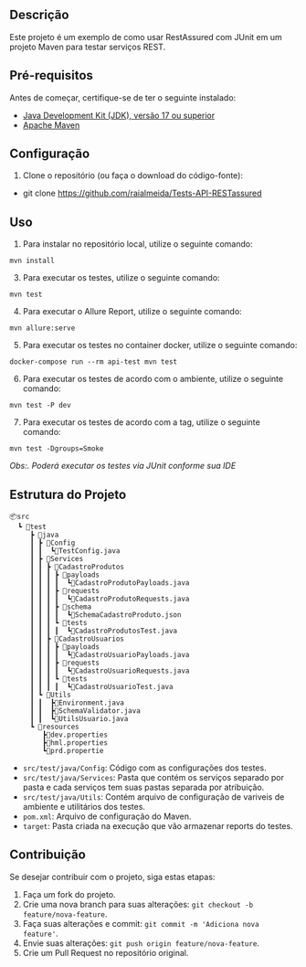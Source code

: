 ## Descrição

Este projeto é um exemplo de como usar RestAssured com JUnit em um projeto Maven para testar serviços REST.

## Pré-requisitos

Antes de começar, certifique-se de ter o seguinte instalado:

- [Java Development Kit (JDK), versão 17 ou superior](https://www.oracle.com/br/java/technologies/downloads/)
- [Apache Maven](https://maven.apache.org/download.cgi)

## Configuração

1. Clone o repositório (ou faça o download do código-fonte):

  - git clone  https://github.com/raialmeida/Tests-API-RESTassured

## Uso


1. Para instalar no repositório local, utilize o seguinte comando:

```
mvn install
```
3. Para executar os testes, utilize o seguinte comando:

```
mvn test
```

4. Para executar o Allure Report, utilize o seguinte comando:

```
mvn allure:serve
```

5. Para executar os testes no container docker, utilize o seguinte comando:

```
docker-compose run --rm api-test mvn test
```
6. Para executar os testes de acordo com o ambiente, utilize o seguinte comando:

```
mvn test -P dev
```
7. Para executar os testes de acordo com a tag, utilize o seguinte comando:

```
mvn test -Dgroups=Smoke
```

_Obs:. Poderá executar os testes via JUnit conforme sua IDE_
## Estrutura do Projeto

    📦src
      ┗ 📂test
         ┣ 📂java
         ┃ ┣ 📂Config
         ┃ ┃  ┗📜TestConfig.java
         ┃ ┣ 📂Services
         ┃ ┃ ┣ 📂CadastroProdutos
         ┃ ┃ ┃ ┣ 📂payloads
         ┃ ┃ ┃ ┃  ┗📜CadastroProdutoPayloads.java
         ┃ ┃ ┃ ┣ 📂requests
         ┃ ┃ ┃ ┃  ┗📜CadastroProdutoRequests.java
         ┃ ┃ ┃ ┣ 📂schema
         ┃ ┃ ┃ ┃  ┗📜SchemaCadastroProduto.json
         ┃ ┃ ┃ ┗ 📂tests
         ┃ ┃ ┃ ┃  ┗📜CadastroProdutosTest.java
         ┃ ┃ ┣ 📂CadastroUsuarios
         ┃ ┃ ┃ ┣ 📂payloads
         ┃ ┃ ┃ ┃  ┗📜CadastroUsuarioPayloads.java
         ┃ ┃ ┃ ┣ 📂requests
         ┃ ┃ ┃ ┃  ┗📜CadastroUsuarioRequests.java
         ┃ ┃ ┃ ┗ 📂tests
         ┃ ┃ ┃ ┃  ┗📜CadastroUsuarioTest.java
         ┃ ┗ 📂Utils
         ┃ ┃  ┣📜Environment.java
         ┃ ┃  ┣📜SchemaValidator.java
         ┃ ┃  ┗📜UtilsUsuario.java
         ┗ 📂resources
            ┣📜dev.properties
            ┣📜hml.properties
            ┗📜prd.propertie

 
- `src/test/java/Config`: Código com as configurações dos testes.
- `src/test/java/Services`: Pasta que contém os serviços separado por pasta e cada serviços tem suas pastas separada por atribuição.
- `src/test/java/Utils`: Contém arquivo de configuração de variveis de ambiente e utilitários dos testes. 
- `pom.xml`: Arquivo de configuração do Maven.
- `target`: Pasta criada na execução que vão armazenar reports do testes.

## Contribuição

Se desejar contribuir com o projeto, siga estas etapas:

1. Faça um fork do projeto.
2. Crie uma nova branch para suas alterações: `git checkout -b feature/nova-feature`.
3. Faça suas alterações e commit: `git commit -m 'Adiciona nova feature'`.
4. Envie suas alterações: `git push origin feature/nova-feature`.
5. Crie um Pull Request no repositório original.
